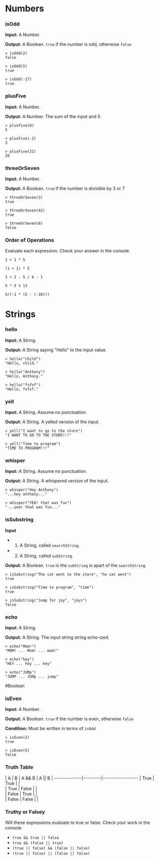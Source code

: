 # Numbers

### isOdd
**Input:** A Number.

**Output:** A Boolean. `true` if the number is odd, otherwise `false`

```
> isOdd(2)
false

> isOdd(5)
true

> isOdd(-17)
true
```

### plusFive
**Input:** A Number.

**Output:** A Number. The sum of the input and 5.

```
> plusFive(0)
5

> plusFive(-2)
3

> plusFive(21)
26
```

### threeOrSeven
**Input:** A Number.

**Output:** A Boolean. `true` if the number is divisible by 3 or 7

```
> threeOrSeven(3)
true

> threeOrSeven(42)
true

> threeOrSeven(8)
false
```

### Order of Operations

Evaluate each expression. Check your answer in the console.

`1 + 1 * 5`

`(1 + 1) * 5`

`1 + 2 - 5 / 6 - 1`

`5 * 5 % 13`

`5/(-1 * (5 - (-10)))`

# Strings

### hello
**Input:** A String.

**Output:** A String saying "Hello" to the input value.

```
> hello("child")
"Hello, child."

> hello("Anthony")
"Hello, Anthony."

> hello("fsfvf")
"Hello, fsfvf."
```


### yell
**Input:** A String. Assume no punctuation.

**Output:** A String. A yelled version of the input.

```
> yell("I want to go to the store")
"I WANT TO GO TO THE STORE!!!"

> yell("Time to program")
"TIME TO PROGRAM!!!"
```

### whisper
**Input:** A String. Assume no punctuation.

**Output:** A String. A whispered version of the input.

```
> whisper("Hey Anthony")
"...hey anthony..."

> whisper("YEA! that was fun")
"...yea! that was fun..."
```

### isSubstring
**Input**
* 1) A String, called `searchString`.
* 2) A String, called `subString`.

**Output:** A Boolean. `true` is the `subString` is apart of the `searchString`.

```
> isSubstring("The cat went to the store", "he cat went")
true

> isSubstring("Time to program", "time")
true

> isSubstring("Jump for joy", "joys")
false
```

### echo
**Input:** A String.

**Output:** A String. The input string string echo-ized.

```
> echo("Mom!")
"MOM! ... Mom! ... mom!"

> echo("hey")
"HEY ... hey ... hey"

> echo("JUMp")
"JUMP ... JUMp ... jump"
```

#Boolean

### isEven
**Input:** A Number.

**Output:** A Boolean. `true` if the number is even, otherwise `false`

**Condition:** Must be written in terms of `isOdd`

```
> isEven(2)
true

> isEven(5)
false
```

### Truth Table
|   A   |   B   | A && B  | A &#124;&#124; B
| --------------|---------|------------------
| True  | True  |         |                  
| True  | False |         |                  
| False | True  |         |                  
| False | False |         |                  

### Truthy or Falsey
Will these expressions evaluate to true or false. Check your work in the console.

* `true && true || false`
* `true && (false || true)`
* `(true || false) && (false || false)`
* `(true || false) || (false || false)`
